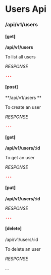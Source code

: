# Users Api


### /api/v1/users

#### [get]

**/api/v1/users**

To list all users

*RESPONSE*

```json
...
```

#### [post]

**/api/v1/users **

To create an user

*RESPONSE*

```json
...
```

#### [get]

**/api/v1/users/:id**

To get an user

*RESPONSE*

```json
...
```

#### [put]

**/api/v1/users/:id**

*RESPONSE*

```json
...
```


#### [delete]

/api/v1/users/:id

To delete an user

*RESPONSE*

...

